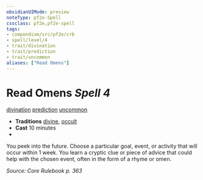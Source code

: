 ```yaml
---
obsidianUIMode: preview
noteType: pf2e-Spell
cssclass: pf2e,pf2e-spell
tags:
- compendium/src/pf2e/crb
- spell/level/4
- trait/divination
- trait/prediction
- trait/uncommon
aliases: ["Read Omens"]
---
```

# Read Omens *Spell 4*   
[divination](rules/traits/divination.md "Divination School Trait")  [prediction](rules/traits/prediction.md "Prediction Effect Trait")  [uncommon](rules/traits/uncommon.md "Uncommon Rarity Trait")  

- **Traditions** [divine](rules/traits/divine.md "Divine Tradition Trait"), [occult](rules/traits/occult.md "Occult Tradition Trait")
- **Cast** 10 minutes 
- 

You peek into the future. Choose a particular goal, event, or activity that will occur within 1 week. You learn a cryptic clue or piece of advice that could help with the chosen event, often in the form of a rhyme or omen.

*Source: Core Rulebook p. 363*